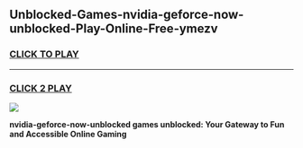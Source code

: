 
## Unblocked-Games-nvidia-geforce-now-unblocked-Play-Online-Free-ymezv
<h3>
<a href="https://premium76.site?title=nvidia-geforce-now-unblocked&ref=26A">CLICK TO PLAY</a></h3>
<hr>

<h3>
<a href="https://premium76.site?title=nvidia-geforce-now-unblocked&ref=26A">CLICK 2 PLAY</a>
  
</h3>

<a href="https://premium76.site?title=nvidia-geforce-now-unblocked&ref=26A"><img src="https://clearcache.store/games.png"></a>


**nvidia-geforce-now-unblocked games unblocked: Your Gateway to Fun and Accessible Online Gaming**
